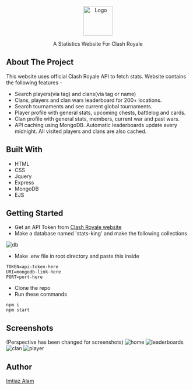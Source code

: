 <br />
<p align="center">
    <img src="https://imgur.com/mrOgCH4.png" alt="Logo" width="80" height="80">


  <p align="center">
    A Statistics Website For Clash Royale
    <br />
  </p>
</p>

 
 
## About The Project 
This website uses official Clash Royale API to fetch stats. Website contains the following features -
* Search players(via tag) and clans(via tag or name)
* Clans, players and clan wars leaderboard for 200+ locations.
* Search tournaments and see current global tournaments.
* Player profile with general stats, upcoming chests, battlelog and cards.
* Clan profile with general stats, members, current war and past wars.
* API caching using MongoDB. Automatic leaderboards update every midnight. All visited players and clans are also cached.

## Built With
* HTML
* CSS
* Jquery
* Express
* MongoDB
* EJS

## Getting Started
* Get an API Token from [Clash Royale website](https://developer.clashroyale.com/#/login)
* Make a database named 'stats-king' and make the following collections

![db](https://i.gyazo.com/d51cb4b1d0a65fd734699406ee5badb2.png)
* Make .env file in root directory and paste this inside
``` 
TOKEN=api-token-here 
URI=mongodb-link-here
PORT=port-here
```
* Clone the repo
* Run these commands
```
npm i
npm start
``` 

## Screenshots
(Perspective has been changed for screenshots)
![home](https://imgur.com/5tmZ5Bx.png)
![leaderboards](https://imgur.com/vLu2OZe.png)
![clan](https://imgur.com/uD4xNbY.png)
![player](https://imgur.com/k6zdlBS.png)

## Author
[Imtiaz Alam](https://github.com/slxsh)
